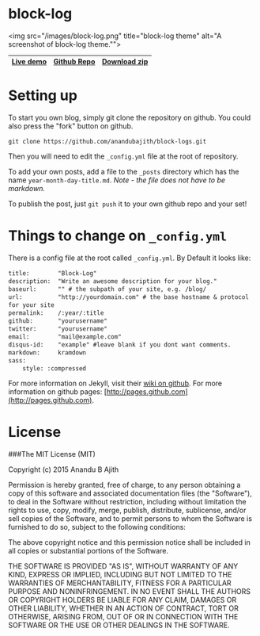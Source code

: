 block-log
=========

<img src="/images/block-log.png" title="block-log theme" alt="A screenshot of block-log theme."">

| [Live demo](https://anandu.net/demo/block-log/) | [Github Repo](https://github.com/anandubajith/block-log) | [Download zip](https://github.com/anandubajith/block-log/archive/master.zip) |
|-----------|-------------|---------------|

Setting up
====================
To start you own blog, simply git clone the repository on github. You could also press the "fork" button on github.
```
git clone https://github.com/anandubajith/block-logs.git
```
Then you will need to edit the `_config.yml` file at the root of repository.

To add your own posts, add a file to the `_posts` directory which has the name `year-month-day-title.md`.
*Note - the file does not have to be markdown.*

To publish the post, just `git push` it to your own github repo and your set!

Things to change on `_config.yml`
====================
There is a config file at the root called `_config.yml`. By Default it looks like:
```
title:        "Block-Log"
description:  "Write an awesome description for your blog."
baseurl:      "" # the subpath of your site, e.g. /blog/
url:          "http://yourdomain.com" # the base hostname & protocol for your site
permalink:    /:year/:title
github:       "yourusername"
twitter:      "yourusername"
email:        "mail@example.com"
disqus-id:    "example" #leave blank if you dont want comments.
markdown:     kramdown
sass:
    style: :compressed
```

For more information on Jekyll, visit their [wiki on github](https://github.com/mojombo/jekyll/wiki).
For more information on github pages: [http://pages.github.com](http://pages.github.com).

License
====================
###The MIT License (MIT)

Copyright (c) 2015 Anandu B Ajith

Permission is hereby granted, free of charge, to any person obtaining a copy
of this software and associated documentation files (the "Software"), to deal
in the Software without restriction, including without limitation the rights
to use, copy, modify, merge, publish, distribute, sublicense, and/or sell
copies of the Software, and to permit persons to whom the Software is
furnished to do so, subject to the following conditions:

The above copyright notice and this permission notice shall be included in all
copies or substantial portions of the Software.

THE SOFTWARE IS PROVIDED "AS IS", WITHOUT WARRANTY OF ANY KIND, EXPRESS OR
IMPLIED, INCLUDING BUT NOT LIMITED TO THE WARRANTIES OF MERCHANTABILITY,
FITNESS FOR A PARTICULAR PURPOSE AND NONINFRINGEMENT. IN NO EVENT SHALL THE
AUTHORS OR COPYRIGHT HOLDERS BE LIABLE FOR ANY CLAIM, DAMAGES OR OTHER
LIABILITY, WHETHER IN AN ACTION OF CONTRACT, TORT OR OTHERWISE, ARISING FROM,
OUT OF OR IN CONNECTION WITH THE SOFTWARE OR THE USE OR OTHER DEALINGS IN THE
SOFTWARE.

